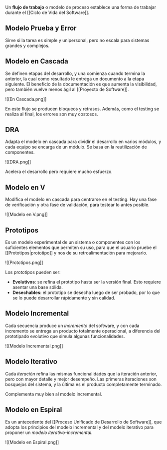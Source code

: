 Un **flujo de trabajo** o modelo de proceso establece una forma de trabajar durante el [[Ciclo de Vida del Software]].

## Modelo Prueba y Error

Sirve si la tarea es simple y unipersonal, pero no escala para sistemas grandes y complejos.

## Modelo en Cascada

Se definen etapas del desarrollo, y una comienza cuando termina la anterior, la cual como resultado le entrega un documento a la etapa siguiente. El beneficio de la documentación es que aumenta la visibilidad, pero también vuelve menos ágil al [[Proyecto de Software]].

![[En Cascada.png]]

En este flujo se producen bloqueos y retrasos. Además, como el testing se realiza al final, los errores son muy costosos.

## DRA

Adapta el modelo en cascada para dividir el desarrollo en varios módulos, y cada equipo se encarga de un módulo. Se basa en la reutilización de componentes.

![[DRA.png]]

Acelera el desarrollo pero requiere mucho esfuerzo.

## Modelo en V

Modifica el modelo en cascada para centrarse en el testing. Hay una fase de verificación y otra fase de validación, para testear lo antes posible.

![[Modelo en V.png]]

## Prototipos

Es un modelo experimental de un sistema o componentes con los suficientes elementos que permiten su uso, para que el usuario pruebe el [[Prototipos|prototipo]] y nos de su retroalimentación para mejorarlo.

![[Prototipos.png]]

Los prototipos pueden ser:

- **Evolutivos**: se refina el prototipo hasta ser la versión final. Esto requiere asentar una base sólida.
- **Desechables**: el prototipo se desecha luego de ser probado, por lo que se lo puede desarrollar rápidamente y sin calidad.

## Modelo Incremental

Cada secuencia produce un *incremento* del software, y con cada incremento se entrega un producto totalmente operacional, a diferencia del prototipado evolutivo que simula algunas funcionalidades.

![[Modelo Incremental.png]]

## Modelo Iterativo

Cada *iteración* refina las mismas funcionalidades que la iteración anterior, pero con mayor detalle y mejor desempeño. Las primeras iteraciones son bosquejos del sistema, y la última es el producto completamente terminado.

Complementa muy bien al modelo incremental.

## Modelo en Espiral

Es un antecedente del [[Proceso Unificado de Desarrollo de Software]], que adopta los principios del modelo incremental y del modelo iterativo para proponer un *modelo iterativo-incremental*.

![[Modelo en Espiral.png]]
